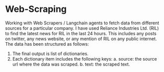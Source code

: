 # Web-Scraping

Working with Web Scrapers / Langchain agents to fetch data from different sources for a particular company.
I have used Reliance Industries Ltd. (RIL) to find the latest news for RIL in the last 24 hours. This includes any posts on twitter, any news website, or any mention of RIL on any public internet. The data has been structured as follows:
1.	The final output is list of dictionaries.
2.	Each dictionary item includes the following keys:
a.	source: the source url where the data was scraped.
b.	text: the scraped text.

